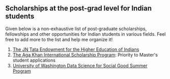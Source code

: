 ## Scholarships at the post-grad level for Indian students 

Given below is a non-exhaustive list of post-graduate scholarships, fellowships and other opportunities for Indian students in various fields. Feel free to add more to the list and help me organize it!

1. [The JN Tata Endowment for the Higher Education of Indians](https://www.jntataendowment.org/index)
2. [The Aga Khan International Scholarship Program](https://www.akdn.org/our-agencies/aga-khan-foundation/international-scholarship-programme): Priority to Master's student applications
3. [University of Washington Data Science for Social Good Summer Program](https://escience.washington.edu/dssg/)